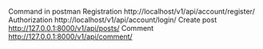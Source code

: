 Command in postman 
Registration http://localhost/v1/api/account/register/
Authorization http://localhost/v1/api/account/login/
Create post http://127.0.0.1:8000/v1/api/posts/
Comment http://127.0.0.1:8000/v1/api/comment/
